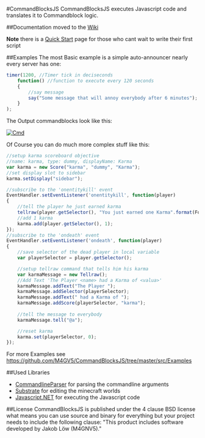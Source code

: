 #CommandBlocksJS
CommandBlocksJS executes Javascript code and translates it to Commandblock logic.

##Documentation
moved to the [Wiki](https://github.com/M4GV5/CommandBlocksJS/wiki)

**Note** there is a [Quick Start](https://github.com/M4GV5/CommandBlocksJS/wiki/Quick-Start) page for those who cant wait to write their first script

##Examples
The most Basic example is a simple auto-announcer nearly every server has one:
```javascript
timer(1200, //Timer tick in deciseconds
    function() //function to execute every 120 seconds
    {
        //say message
        say("Some message that will annoy everybody after 6 minutes");
    }
);
```
The Output commandblocks look like this:

[![Cmd](http://i.imgur.com/lJ5MrJ6.png)]()

Of Course you can do much more complex stuff like this:
```javascript
//setup karma scoreboard objective
//name: karma, type: dummy, displayName: Karma
var karma = new Score("karma", "dummy", "Karma");
//set display slot to sidebar
karma.setDisplay("sidebar");

//subscribe to the 'onentitykill' event
EventHandler.setEventListener('onentitykill', function(player)
{
    //tell the player he just earned karma
    tellraw(player.getSelector(), "You just earned one Karma".format(Formatting.red));
    //add 1 karma
    karma.add(player.getSelector(), 1);
});
//subscribe to the 'ondeath' event
EventHandler.setEventListener('ondeath', function(player)
{
    //save selector of the dead player in local variable
    var playerSelector = player.getSelector();

    //setup tellraw command that tells him his karma
    var karmaMessage = new Tellraw();
    //Add Text 'The Player <name> had a Karma of <valua>'
    karmaMessage.addText("The Player ");
    karmaMessage.addSelector(playerSelector);
    karmaMessage.addText(" had a Karma of ");
	karmaMessage.addScore(playerSelector, "karma");
	
	//tell the message to everybody
	karmaMessage.tell("@a");

    //reset karma
    karma.set(playerSelector, 0);
});
```

For more Examples see https://github.com/M4GV5/CommandBlocksJS/tree/master/src/Examples



##Used Libraries
- [CommandlineParser](https://commandline.codeplex.com/) for parsing the commandline arguments
- [Substrate](https://github.com/jaquadro/Substrate) for editing the minecraft worlds
- [Javascript.NET](http://javascriptdotnet.codeplex.com/) for executing the Javascript code



##License
CommandBlocksJS is published under the 4 clause BSD license what means you can use source and binary for everything but your project needs to include the following clause: "This product includes software developed by Jakob Löw (M4GNV5)."
